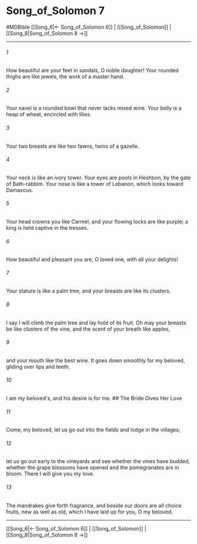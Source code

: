 # Song_of_Solomon 7
#MDBible
[[Song_6|← Song_of_Solomon 6]] | [[Song_of_Solomon]] | [[Song_8|Song_of_Solomon 8 →]]

***

###### 1 

How beautiful are your feet in sandals, O noble daughter! Your rounded thighs are like jewels, the work of a master hand. 

###### 2 

Your navel is a rounded bowl that never lacks mixed wine. Your belly is a heap of wheat, encircled with lilies. 

###### 3 

Your two breasts are like two fawns, twins of a gazelle. 

###### 4 

Your neck is like an ivory tower. Your eyes are pools in Heshbon, by the gate of Bath-rabbim. Your nose is like a tower of Lebanon, which looks toward Damascus. 

###### 5 

Your head crowns you like Carmel, and your flowing locks are like purple; a king is held captive in the tresses. 

###### 6 

How beautiful and pleasant you are, O loved one, with all your delights! 

###### 7 

Your stature is like a palm tree, and your breasts are like its clusters. 

###### 8 

I say I will climb the palm tree and lay hold of its fruit. Oh may your breasts be like clusters of the vine, and the scent of your breath like apples, 

###### 9 

and your mouth like the best wine. It goes down smoothly for my beloved, gliding over lips and teeth. 

###### 10 

I am my beloved's, and his desire is for me. ## The Bride Gives Her Love 

###### 11 

Come, my beloved, let us go out into the fields and lodge in the villages; 

###### 12 

let us go out early to the vineyards and see whether the vines have budded, whether the grape blossoms have opened and the pomegranates are in bloom. There I will give you my love. 

###### 13 

The mandrakes give forth fragrance, and beside our doors are all choice fruits, new as well as old, which I have laid up for you, O my beloved. 

***

[[Song_6|← Song_of_Solomon 6]] | [[Song_of_Solomon]] | [[Song_8|Song_of_Solomon 8 →]]
